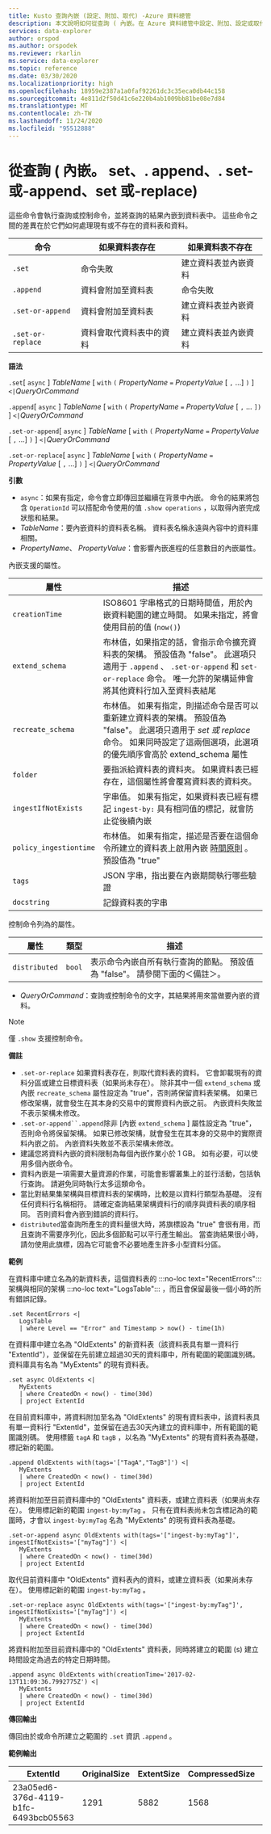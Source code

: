 ```yaml
---
title: Kusto 查詢內嵌 (設定、附加、取代) -Azure 資料總管
description: 本文說明如何從查詢 ( 內嵌。在 Azure 資料總管中設定、附加、設定或取代) 。
services: data-explorer
author: orspod
ms.author: orspodek
ms.reviewer: rkarlin
ms.service: data-explorer
ms.topic: reference
ms.date: 03/30/2020
ms.localizationpriority: high
ms.openlocfilehash: 18959e2387a1a0faf92261dc3c35eca0db44c158
ms.sourcegitcommit: 4e811d2f50d41c6e220b4ab1009bb81be08e7d84
ms.translationtype: MT
ms.contentlocale: zh-TW
ms.lasthandoff: 11/24/2020
ms.locfileid: "95512888"
---
```

# <a name="ingest-from-query-set-append-set-or-append-set-or-replace"></a>從查詢 ( 內嵌。 set、. append、. set-或-append、set 或-replace) 

這些命令會執行查詢或控制命令，並將查詢的結果內嵌到資料表中。 這些命令之間的差異在於它們如何處理現有或不存在的資料表和資料。

|命令          |如果資料表存在                     |如果資料表不存在                    |
|-----------------|------------------------------------|------------------------------------------|
|`.set`           |命令失敗                  |建立資料表並內嵌資料|
|`.append`        |資料會附加至資料表      |命令失敗                        |
|`.set-or-append` |資料會附加至資料表      |建立資料表並內嵌資料|
|`.set-or-replace`|資料會取代資料表中的資料|建立資料表並內嵌資料|

**語法**

`.set`[ `async` ] *TableName* [ `with` `(` *PropertyName* `=` *PropertyValue* [ `,` ...] `)` ] `<|`*QueryOrCommand*

`.append`[ `async` ] *TableName* [ `with` `(` *PropertyName* `=` *PropertyValue* [ `,` ... `])` ] `<|`*QueryOrCommand*

`.set-or-append`[ `async` ] *TableName* [ `with` `(` *PropertyName* `=` *PropertyValue* [ `,` ...] `)` ] `<|`*QueryOrCommand*

`.set-or-replace`[ `async` ] *TableName* [ `with` `(` *PropertyName* `=` *PropertyValue* [ `,` ...] `)` ] `<|`*QueryOrCommand*

**引數**

* `async`：如果有指定，命令會立即傳回並繼續在背景中內嵌。 命令的結果將包含 `OperationId` 可以搭配命令使用的值 `.show operations` ，以取得內嵌完成狀態和結果。
* *TableName*：要內嵌資料的資料表名稱。
  資料表名稱永遠與內容中的資料庫相關。
* *PropertyName*、 *PropertyValue*：會影響內嵌進程的任意數目的內嵌屬性。

 內嵌支援的屬性。

|屬性        |描述|
|----------------|-----------------------------------------------------------------------------------------------------------------------------|
|`creationTime`   | ISO8601 字串格式的日期時間值，用於內嵌資料範圍的建立時間。 如果未指定，將會使用目前的值 (`now()`) |
|`extend_schema`  | 布林值，如果指定的話，會指示命令擴充資料表的架構。 預設值為 "false"。 此選項只適用于 `.append` 、 `.set-or-append` 和 `set-or-replace` 命令。 唯一允許的架構延伸會將其他資料行加入至資料表結尾|
|`recreate_schema`  | 布林值。 如果有指定，則描述命令是否可以重新建立資料表的架構。 預設值為 "false"。 此選項只適用于 *set 或 replace* 命令。 如果同時設定了這兩個選項，此選項的優先順序會高於 extend_schema 屬性|
|`folder`         | 要指派給資料表的資料夾。 如果資料表已經存在，這個屬性將會覆寫資料表的資料夾。|
|`ingestIfNotExists`   | 字串值。 如果有指定，如果資料表已經有標記 `ingest-by:` 具有相同值的標記，就會防止從後續內嵌|
|`policy_ingestiontime`   | 布林值。 如果有指定，描述是否要在這個命令所建立的資料表上啟用內嵌 [時間原則](../../management/ingestiontime-policy.md) 。 預設值為 "true"|
|`tags`   | JSON 字串，指出要在內嵌期間執行哪些驗證|
|`docstring`   | 記錄資料表的字串|

 控制命令列為的屬性。

|屬性        |類型    |描述|
|----------------|--------|-----------------------------------------------------------------------------------------------------------------------------|
|`distributed`   |`bool`  |表示命令內嵌自所有執行查詢的節點。 預設值為 "false"。  請參閱下面的＜備註＞。|

* *QueryOrCommand*：查詢或控制命令的文字，其結果將用來當做要內嵌的資料。

> [!NOTE]
> 僅 `.show` 支援控制命令。

**備註**

* `.set-or-replace` 如果資料表存在，則取代資料表的資料。 它會卸載現有的資料分區或建立目標資料表（如果尚未存在）。
  除非其中一個 `extend_schema` 或內嵌 `recreate_schema` 屬性設定為 "true"，否則將保留資料表架構。 如果已修改架構，就會發生在其本身的交易中的實際資料內嵌之前。 內嵌資料失敗並不表示架構未修改。
* `.set-or-append``.append`除非 [內嵌 `extend_schema` ] 屬性設定為 "true"，否則命令將保留架構。 如果已修改架構，就會發生在其本身的交易中的實際資料內嵌之前。 內嵌資料失敗並不表示架構未修改。
* 建議您將資料內嵌的資料限制為每個內嵌作業小於 1 GB。 如有必要，可以使用多個內嵌命令。
* 資料內嵌是一項需要大量資源的作業，可能會影響叢集上的並行活動，包括執行查詢。 請避免同時執行太多這類命令。
* 當比對結果集架構與目標資料表的架構時，比較是以資料行類型為基礎。 沒有任何資料行名稱相符。 請確定查詢結果架構資料行的順序與資料表的順序相同。 否則資料會內嵌到錯誤的資料行。
* `distributed`當查詢所產生的資料量很大時，將旗標設為 "true" 會很有用，而且查詢不需要序列化，因此多個節點可以平行產生輸出。
  當查詢結果很小時，請勿使用此旗標，因為它可能會不必要地產生許多小型資料分區。

**範例** 

在資料庫中建立名為的新資料表，這個資料表的 :::no-loc text="RecentErrors"::: 架構與相同的架構 :::no-loc text="LogsTable"::: ，而且會保留最後一個小時的所有錯誤記錄。

```kusto
.set RecentErrors <|
   LogsTable
   | where Level == "Error" and Timestamp > now() - time(1h)
```

在資料庫中建立名為 "OldExtents" 的新資料表（該資料表具有單一資料行 "ExtentId"），並保留在先前建立超過30天的資料庫中，所有範圍的範圍識別碼。 資料庫具有名為 "MyExtents" 的現有資料表。

```kusto
.set async OldExtents <|
   MyExtents 
   | where CreatedOn < now() - time(30d)
   | project ExtentId
```

在目前資料庫中，將資料附加至名為 "OldExtents" 的現有資料表中，該資料表具有單一資料行 "ExtentId"，並保留在過去30天內建立的資料庫中，所有範圍的範圍識別碼。
使用標籤 `tagA` 和 `tagB` ，以名為 "MyExtents" 的現有資料表為基礎，標記新的範圍。

```kusto
.append OldExtents with(tags='["TagA","TagB"]') <| 
   MyExtents 
   | where CreatedOn < now() - time(30d) 
   | project ExtentId
```

將資料附加至目前資料庫中的 "OldExtents" 資料表，或建立資料表（如果尚未存在）。 使用標記新的範圍 `ingest-by:myTag` 。 只有在資料表尚未包含標記為的範圍時，才會以 `ingest-by:myTag` 名為 "MyExtents" 的現有資料表為基礎。

```kusto
.set-or-append async OldExtents with(tags='["ingest-by:myTag"]', ingestIfNotExists='["myTag"]') <|
   MyExtents
   | where CreatedOn < now() - time(30d)
   | project ExtentId
```

取代目前資料庫中 "OldExtents" 資料表內的資料，或建立資料表（如果尚未存在）。 使用標記新的範圍 `ingest-by:myTag` 。

```kusto
.set-or-replace async OldExtents with(tags='["ingest-by:myTag"]', ingestIfNotExists='["myTag"]') <| 
   MyExtents 
   | where CreatedOn < now() - time(30d) 
   | project ExtentId
```

將資料附加至目前資料庫中的 "OldExtents" 資料表，同時將建立的範圍 (s) 建立時間設定為過去的特定日期時間。

```kusto
.append async OldExtents with(creationTime='2017-02-13T11:09:36.7992775Z') <| 
   MyExtents 
   | where CreatedOn < now() - time(30d) 
   | project ExtentId     
```

**傳回輸出**
 
傳回由於或命令所建立之範圍的 `.set` 資訊 `.append` 。

**範例輸出**

|ExtentId |OriginalSize |ExtentSize |CompressedSize |IndexSize |RowCount | 
|--|--|--|--|--|--|
|23a05ed6-376d-4119-b1fc-6493bcb05563 |1291 |5882 |1568 |4314 |10 |
